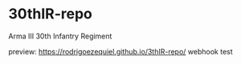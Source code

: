# 30thIR-repo
Arma III 30th Infantry Regiment

preview: https://rodrigoezequiel.github.io/3thIR-repo/ 
webhook test
